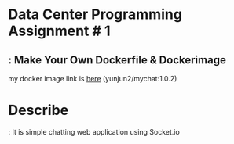 # Data Center Programming Assignment # 1

## : Make Your Own Dockerfile & Dockerimage

my docker image link is [here](https://hub.docker.com/r/yunjun2/mychat) (yunjun2/mychat:1.0.2)

# Describe

: It is simple chatting web application using Socket.io
